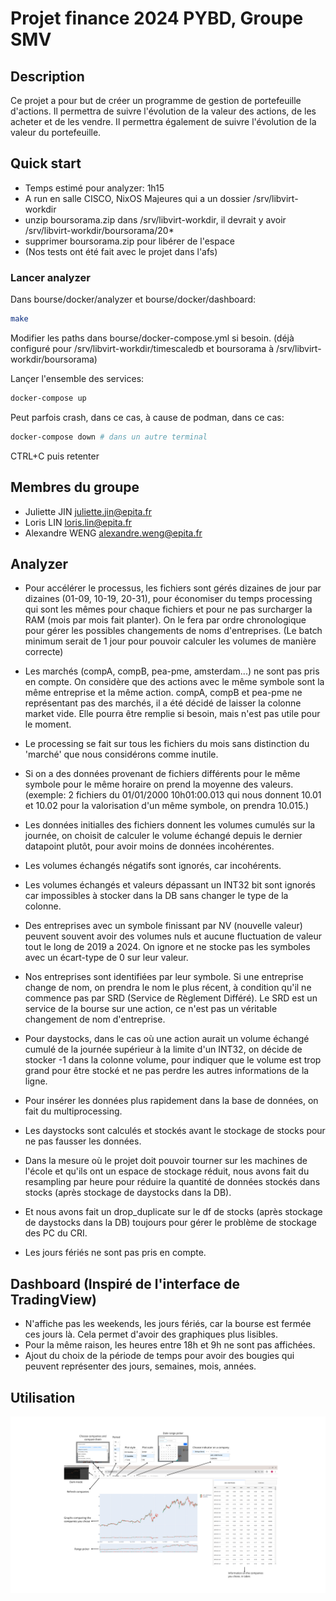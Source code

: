 # Projet finance 2024 PYBD, Groupe SMV

## Description
Ce projet a pour but de créer un programme de gestion de portefeuille d'actions. Il permettra de suivre l'évolution de la valeur des actions, de les acheter et de les vendre. Il permettra également de suivre l'évolution de la valeur du portefeuille.

## Quick start
- Temps estimé pour analyzer: 1h15
- A run en salle CISCO, NixOS Majeures qui a un dossier /srv/libvirt-workdir
- unzip boursorama.zip dans /srv/libvirt-workdir, il devrait y avoir /srv/libvirt-workdir/boursorama/20*
- supprimer boursorama.zip pour libérer de l'espace
- (Nos tests ont été fait avec le projet dans l'afs)

### Lancer analyzer

Dans bourse/docker/analyzer et bourse/docker/dashboard:
```bash
make
```

Modifier les paths dans bourse/docker-compose.yml si besoin. (déjà configuré pour /srv/libvirt-workdir/timescaledb et boursorama à /srv/libvirt-workdir/boursorama)

Lançer l'ensemble des services:
```bash
docker-compose up
```
Peut parfois crash, dans ce cas, à cause de podman, dans ce cas:
```bash
docker-compose down # dans un autre terminal
```
CTRL+C puis retenter

## Membres du groupe
- Juliette JIN <juliette.jin@epita.fr>
- Loris LIN <loris.lin@epita.fr>
- Alexandre WENG <alexandre.weng@epita.fr>

## Analyzer

- Pour accélérer le processus, les fichiers sont gérés dizaines de jour par dizaines (01-09, 10-19, 20-31), pour économiser du temps processing qui sont les mêmes pour chaque fichiers et pour ne pas surcharger la RAM (mois par mois fait planter). On le fera par ordre chronologique pour gérer les possibles changements de noms d'entreprises. (Le batch minimum serait de 1 jour pour pouvoir calculer les volumes de manière correcte)

- Les marchés (compA, compB, pea-pme, amsterdam...) ne sont pas pris en compte. On considère que des actions avec le même symbole sont la même entreprise et la même action. compA, compB et pea-pme ne représentant pas des marchés, il a été décidé de laisser la colonne market vide. Elle pourra être remplie si besoin, mais n'est pas utile pour le moment.

- Le processing se fait sur tous les fichiers du mois sans distinction du 'marché' que nous considérons comme inutile.

- Si on a des données provenant de fichiers différents pour le même symbole pour le même horaire on prend la moyenne des valeurs. (exemple: 2 fichiers du 01/01/2000 10h01:00.013 qui nous donnent 10.01 et 10.02 pour la valorisation d'un même symbole, on prendra 10.015.)

- Les données initialles des fichiers donnent les volumes cumulés sur la journée, on choisit de calculer le volume échangé depuis le dernier datapoint plutôt, pour avoir moins de données incohérentes.
- Les volumes échangés négatifs sont ignorés, car incohérents.
- Les volumes échangés et valeurs dépassant un INT32 bit sont ignorés car impossibles à stocker dans la DB sans changer le type de la colonne.

- Des entreprises avec un symbole finissant par NV (nouvelle valeur) peuvent souvent avoir des volumes nuls et aucune fluctuation de valeur tout le long de 2019 a 2024. On ignore et ne stocke pas les symboles avec un écart-type de 0 sur leur valeur.

- Nos entreprises sont identifiées par leur symbole. Si une entreprise change de nom, on prendra le nom le plus récent, à condition qu'il ne commence pas par SRD (Service de Règlement Différé). Le SRD est un service de la bourse sur une action, ce n'est pas un véritable changement de nom d'entreprise.

- Pour daystocks, dans le cas où une action aurait un volume échangé cumulé de la journée supérieur à la limite d'un INT32, on décide de stocker -1 dans la colonne volume, pour indiquer que le volume est trop grand pour être stocké et ne pas perdre les autres informations de la ligne.

- Pour insérer les données plus rapidement dans la base de données, on fait du multiprocessing.

- Les daystocks sont calculés et stockés avant le stockage de stocks pour ne pas fausser les données.

- Dans la mesure où le projet doit pouvoir tourner sur les machines de l'école et qu'ils ont un espace de stockage réduit, nous avons fait du resampling par heure pour réduire la quantité de données stockés dans stocks (après stockage de daystocks dans la DB).

- Et nous avons fait un drop_duplicate sur le df de stocks (après stockage de daystocks dans la DB) toujours pour gérer le problème de stockage des PC du CRI.

- Les jours fériés ne sont pas pris en compte.

## Dashboard (Inspiré de l'interface de TradingView)

- N'affiche pas les weekends, les jours fériés, car la bourse est fermée ces jours là. Cela permet d'avoir des graphiques plus lisibles.
- Pour la même raison, les heures entre 18h et 9h ne sont pas affichées.
- Ajout du choix de la période de temps pour avoir des bougies qui peuvent représenter des jours, semaines, mois, années.

## Utilisation

![alt text](https://github.com/Erdnaxela3/PYBD-2024/blob/main/frontend_instructions.png)
